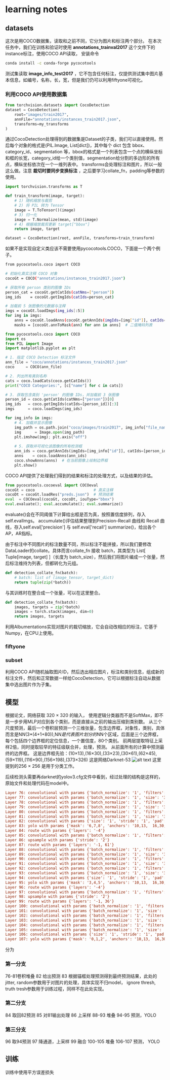 # learning notes
## datasets
这次是用COCO数据集，读取和之前不同，它分为图片和标注两个部分。
在本次任务中，我们在训练和验证时使用 **annotations_trainval2017** 这个文件下的instance标注，使用COCO API读取，
安装命令
```bash
conda install -c conda-forge pycocotools
```
测试集读取 **image_info_test2017** ，它不包含任何标注，仅提供测试集中图片基本信息，如编号，名称，长，宽，但是我们仍可以利用fiftyone可视化。

### 利用COCO API使用数据集
```python
from torchvision.datasets import CocoDetection
dataset = CocoDetection(
    root="images/train2017",
    annFile="annotations/instances_train2017.json",
    transforms=my_transforms
)
```
通过CocoDetection处理得到的数据集是Dataset的子类，我们可以直接使用。然后每个对象的格式是(PIL.Image, List[dict])，其中每个 dict 包含 bbox、category_id、segmentation 等，bbox的格式是一个列表包含一个点的横纵坐标和框的长宽，category_id给一个类别值，segmentation给分割的多边形的所有点，横纵坐标依次在一个一维列表中。
transforms会处理标注和图片，所以一般这么做。注意 **裁切时要同步变换标注** ，之后要学习collate_fn，padding等参数的使用。
```python
import torchvision.transforms as T

def train_transform(image, target):
    # 1) 随机缩放与裁剪
    # 2) 将 PIL 转为 Tensor
    image = T.ToTensor()(image)
    # 3) 归一化
    image = T.Normalize(mean, std)(image)
    # 4) 根据缩放裁剪更新 target["bbox"]
    return image, target

dataset = CocoDetection(root, annFile, transforms=train_transform)
```
如果不是实现自定义类应该不需要使用pycocotools.COCO，下面是一个两个例子。
```bash
from pycocotools.coco import COCO

# 初始化真实注释 COCO 对象
cocoGt = COCO("annotations/instances_train2017.json")

# 获取所有 person 类别的图像 IDs
person_cat = cocoGt.getCatIds(catNms=["person"])
img_ids    = cocoGt.getImgIds(catIds=person_cat)

# 加载前 5 张图像的元数据与注释
imgs = cocoGt.loadImgs(img_ids[:5])
for img in imgs:
    anns = cocoGt.loadAnns(cocoGt.getAnnIds(imgIds=[img["id"]], catIds=person_cat))
    masks = [cocoGt.annToMask(ann) for ann in anns]  # 二值掩码列表
```

```python
from pycocotools.coco import COCO
import os
from PIL import Image
import matplotlib.pyplot as plt

# 1. 指定 COCO Detection 标注文件
ann_file = "coco/annotations/instances_train2017.json"
coco     = COCO(ann_file)

# 2. 列出所有类别名称
cats = coco.loadCats(coco.getCatIds())
print("COCO Categories:", [c["name"] for c in cats])

# 3. 获取包含类别 'person' 的图像 IDs，并加载前 3 张图像
person_id = coco.getCatIds(catNms=["person"])[0]
img_ids   = coco.getImgIds(catIds=[person_id])[:3]
imgs      = coco.loadImgs(img_ids)

for img_info in imgs:
    # 4. 加载并显示图像
    img_path = os.path.join("coco/images/train2017", img_info["file_name"])
    img      = Image.open(img_path)
    plt.imshow(img); plt.axis("off")
    
    # 5. 获取并可视化该图像的所有检测框
    ann_ids = coco.getAnnIds(imgIds=[img_info["id"]], catIds=[person_id])
    anns    = coco.loadAnns(ann_ids)
    coco.showAnns(anns)  # 在当前图像上绘制边界框
    plt.show()
```
COCO API提供了处理我们得到的结果和标注的处理方式，以及结果的评估。
```python
from pycocotools.cocoeval import COCOeval
cocoGt = coco                          # 真实注释
cocoDt = cocoGt.loadRes("preds.json")  # 预测结果
eval  = COCOeval(cocoGt, cocoDt, iouType="bbox")
eval.evaluate(); eval.accumulate(); eval.summarize()
```
evaluate()会在不同阈值下计算给出框是否为真，按照置信度排列，存入self.evalImgs。
accumulate()评估结果整理到Precision-Recall 曲线和 Recall 曲线，存入self.eval['precision'] 与 self.eval['recall']
summarize()，给出各个AP，AR指标。

由于标注中不同图片的标注数量不同，所以标注不能拼接，所以我们要修改DataLoader的collate。具体而言collate_fn 接收 batch，其类型为 List[ Tuple[image, target] ]（长度为 batch_size），然后我们将图片编成一个张量，然后标注维持为列表，但都转化为元组。
```python
def detection_collate_fn(batch):
    # batch: list of (image_tensor, target_dict)
    return tuple(zip(*batch))
```
与其训练时在整合成一个张量，可以在这里整合。
```python
def detection_collate_fn(batch):
    images, targets = zip(*batch)
    images = torch.stack(images, dim=0)
    return images, targets
```
利用Albumentations实现对图片的裁切缩放，它会自动改相应的标注，它基于Numpy，在CPU上使用。
### fiftyone
### subset
利用COCO API随机抽取图片ID，然后选出相应图片，标注和类别信息，组成新的标注文件，然后和正常数据一样给CocoDetection，它可以根据标注自动从数据集中选出图片作为子集。

## 模型
根据论文，网络获取 320 &times; 320 的输入，
使用逻辑分类器而不是SoftMax，即不是一步步用MLP对应到各个类别，而是直接从之前的输出压缩到类别数。
从三个尺度预测，最后一个卷积层预测一个三维张量，包含边界框，对象性，类别，具体而言是N*N*(3*(4+1+80)),N*N是代表图片划分的N*N个区域，后面是三个边界框，每个包括四个边界框的定位信息，一个置信度，80个类别。
前两层提取特征上采样2倍，同时提取较早的特征级联合并，处理，预测。
从前面所有的计算中预测最终的边界框。
这是边界框先验：(10×13),(16×30),(33×23),(30×61),(62×45),(59×119),(116×90),(156×198),(373×326)
这是网络Darknet-53
![alt text](Darknet-53.png)
这里提到的256 &times; 256 是用于分类工作。

后续检测头需要再darknet的yolov3.cfg文件中看到，经过处理的结构是这样的，原始文件和处理代码在model中。
```ini
Layer 76: convolutional with params {'batch_normalize': '1', 'filters': '512', 'size': '1', 'stride': '1', 'pad': '1', 'activation': 'leaky'}
Layer 77: convolutional with params {'batch_normalize': '1', 'size': '3', 'stride': '1', 'pad': '1', 'filters': '1024', 'activation': 'leaky'}
Layer 78: convolutional with params {'batch_normalize': '1', 'filters': '512', 'size': '1', 'stride': '1', 'pad': '1', 'activation': 'leaky'}
Layer 79: convolutional with params {'batch_normalize': '1', 'size': '3', 'stride': '1', 'pad': '1', 'filters': '1024', 'activation': 'leaky'}
Layer 80: convolutional with params {'batch_normalize': '1', 'filters': '512', 'size': '1', 'stride': '1', 'pad': '1', 'activation': 'leaky'}
Layer 81: convolutional with params {'batch_normalize': '1', 'size': '3', 'stride': '1', 'pad': '1', 'filters': '1024', 'activation': 'leaky'}
Layer 82: convolutional with params {'size': '1', 'stride': '1', 'pad': '1', 'filters': '255', 'activation': 'linear'}
Layer 83: yolo with params {'mask': '6,7,8', 'anchors': '10,13,  16,30,  33,23,  30,61,  62,45,  59,119,  116,90,  156,198,  373,326', 'classes': '80', 'num': '9', 'jitter': '.3', 'ignore_thresh': '.7', 'truth_thresh': '1', 'random': '1'}
Layer 84: route with params {'layers': '-4'}
Layer 85: convolutional with params {'batch_normalize': '1', 'filters': '256', 'size': '1', 'stride': '1', 'pad': '1', 'activation': 'leaky'}
Layer 86: upsample with params {'stride': '2'}
Layer 87: route with params {'layers': '-1, 61'}
Layer 88: convolutional with params {'batch_normalize': '1', 'filters': '256', 'size': '1', 'stride': '1', 'pad': '1', 'activation': 'leaky'}
Layer 89: convolutional with params {'batch_normalize': '1', 'size': '3', 'stride': '1', 'pad': '1', 'filters': '512', 'activation': 'leaky'}
Layer 90: convolutional with params {'batch_normalize': '1', 'filters': '256', 'size': '1', 'stride': '1', 'pad': '1', 'activation': 'leaky'}
Layer 91: convolutional with params {'batch_normalize': '1', 'size': '3', 'stride': '1', 'pad': '1', 'filters': '512', 'activation': 'leaky'}
Layer 92: convolutional with params {'batch_normalize': '1', 'filters': '256', 'size': '1', 'stride': '1', 'pad': '1', 'activation': 'leaky'}
Layer 93: convolutional with params {'batch_normalize': '1', 'size': '3', 'stride': '1', 'pad': '1', 'filters': '512', 'activation': 'leaky'}
Layer 94: convolutional with params {'size': '1', 'stride': '1', 'pad': '1', 'filters': '255', 'activation': 'linear'}
Layer 95: yolo with params {'mask': '3,4,5', 'anchors': '10,13,  16,30,  33,23,  30,61,  62,45,  59,119,  116,90,  156,198,  373,326', 'classes': '80', 'num': '9', 'jitter': '.3', 'ignore_thresh': '.7', 'truth_thresh': '1', 'random': '1'}
Layer 96: route with params {'layers': '-4'}
Layer 97: convolutional with params {'batch_normalize': '1', 'filters': '128', 'size': '1', 'stride': '1', 'pad': '1', 'activation': 'leaky'}
Layer 98: upsample with params {'stride': '2'}
Layer 99: route with params {'layers': '-1, 36'}
Layer 100: convolutional with params {'batch_normalize': '1', 'filters': '128', 'size': '1', 'stride': '1', 'pad': '1', 'activation': 'leaky'}
Layer 101: convolutional with params {'batch_normalize': '1', 'size': '3', 'stride': '1', 'pad': '1', 'filters': '256', 'activation': 'leaky'}
Layer 102: convolutional with params {'batch_normalize': '1', 'filters': '128', 'size': '1', 'stride': '1', 'pad': '1', 'activation': 'leaky'}
Layer 103: convolutional with params {'batch_normalize': '1', 'size': '3', 'stride': '1', 'pad': '1', 'filters': '256', 'activation': 'leaky'}
Layer 104: convolutional with params {'batch_normalize': '1', 'filters': '128', 'size': '1', 'stride': '1', 'pad': '1', 'activation': 'leaky'}
Layer 105: convolutional with params {'batch_normalize': '1', 'size': '3', 'stride': '1', 'pad': '1', 'filters': '256', 'activation': 'leaky'}
Layer 106: convolutional with params {'size': '1', 'stride': '1', 'pad': '1', 'filters': '255', 'activation': 'linear'}
Layer 107: yolo with params {'mask': '0,1,2', 'anchors': '10,13,  16,30,  33,23,  30,61,  62,45,  59,119,  116,90,  156,198,  373,326', 'classes': '80', 'num': '9', 'jitter': '.3', 'ignore_thresh': '.7', 'truth_thresh': '1', 'random': '1'}
```

分为
### 第一分支
76-81卷积堆叠
82 给出预测
83 根据锚框处理预测得到最终预测结果，此处的jitter, random参数用于对图片的处理，具体实现不归model， ignore thresh, truth tresh参数用于训练过程，同样不在此处实现。

### 第二分支
84 取回82预测
85 对81输出处理
86 上采样
88-93 堆叠
94-95 预测，YOLO

### 第三分支
96 取94预测
97 降通道，上采样
99 融合
100-105 堆叠
106-107 预测， YOLO


## 训练
训练中使用平方误差损失